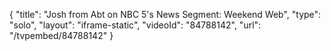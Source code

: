 {
    "title": "Josh from Abt on NBC 5's News Segment: Weekend Web",
    "type": "solo",
    "layout": "iframe-static",
    "videoId": "84788142",
    "url": "\/tvpembed\/84788142"
}